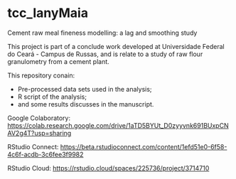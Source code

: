 # tcc_IanyMaia
Cement raw meal fineness  modelling: a lag and smoothing study

This project is part of a conclude work developed at Universidade Federal do Ceará - Campus de Russas, and is relate to a study of raw flour granulometry from a cement plant. 

This repository conain:

- Pre-processed data sets used in the analysis;
- R script of the analysis;
- and some results discusses in the manuscript.

Google Colaboratory: https://colab.research.google.com/drive/1aTD5BYUt_D0zyyvnk691BUxpCNAV2g4T?usp=sharing


RStudio Connect: https://beta.rstudioconnect.com/content/1efd51e0-6f58-4c6f-acdb-3c6fee3f9982

RStudio Cloud: https://rstudio.cloud/spaces/225736/project/3714710



